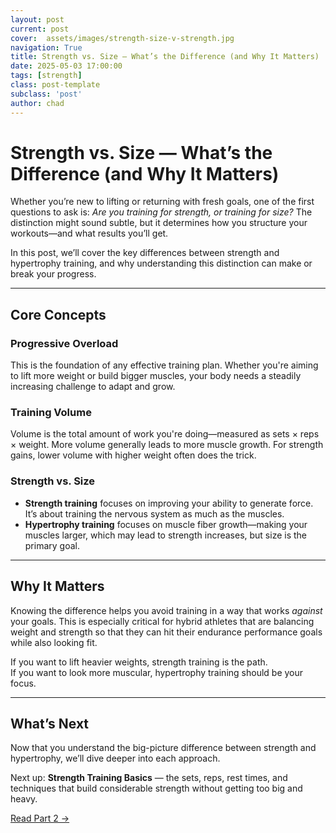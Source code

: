 ```yaml
---
layout: post
current: post
cover:  assets/images/strength-size-v-strength.jpg
navigation: True
title: Strength vs. Size — What’s the Difference (and Why It Matters)
date: 2025-05-03 17:00:00
tags: [strength]
class: post-template
subclass: 'post'
author: chad
---
```


# Strength vs. Size — What’s the Difference (and Why It Matters)

Whether you’re new to lifting or returning with fresh goals, one of the first questions
to ask is: *Are you training for strength, or training for size?* The distinction might
sound subtle, but it determines how you structure your workouts—and what results you’ll
get.

In this post, we’ll cover the key differences between strength and hypertrophy training,
and why understanding this distinction can make or break your progress.

---

## Core Concepts

### **Progressive Overload**
This is the foundation of any effective training plan. Whether you're aiming to lift 
more weight or build bigger muscles, your body needs a steadily increasing challenge to
adapt and grow.

### **Training Volume**
Volume is the total amount of work you're doing—measured as sets × reps × weight. 
More volume generally leads to more muscle growth. For strength gains, lower volume 
with higher weight often does the trick.

### **Strength vs. Size**
- **Strength training** focuses on improving your ability to generate force. It’s about
training the nervous system as much as the muscles.
- **Hypertrophy training** focuses on muscle fiber growth—making your muscles larger, 
which may lead to strength increases, but size is the primary goal.

---

## Why It Matters

Knowing the difference helps you avoid training in a way that works *against* your goals. 
This is especially critical for hybrid athletes that are balancing weight and strength so 
that they can hit their endurance performance goals while also looking fit. 

If you want to lift heavier weights, strength training is the path.  
If you want to look more muscular, hypertrophy training should be your focus.

---

## What’s Next

Now that you understand the big-picture difference between strength and hypertrophy, 
we’ll dive deeper into each approach.

Next up: **Strength Training Basics** — the sets, reps, rest times, and techniques that
build considerable strength without getting too big and heavy.

[Read Part 2 →](./strength-training-basics)
